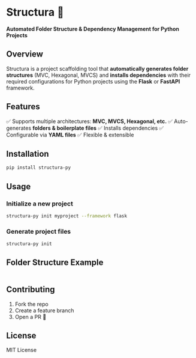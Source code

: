 # Structura 🚀
**Automated Folder Structure & Dependency Management for Python Projects**

## Overview
Structura is a project scaffolding tool that **automatically generates folder structures** (MVC, Hexagonal, MVCS) and **installs dependencies** with their required configurations for Python projects using the **Flask** or **FastAPI** framework.

## Features
✅ Supports multiple architectures: **MVC, MVCS, Hexagonal, etc.**
✅ Auto-generates **folders & boilerplate files**
✅ Installs dependencies
✅ Configurable via **YAML files**
✅ Flexible & extensible

## Installation
```bash
pip install structura-py
```

## Usage
### Initialize a new project
```bash
structura-py init myproject --framework flask
```


### Generate project files
```bash
structura-py init
```

## Folder Structure Example
```
```

## Contributing
1. Fork the repo
2. Create a feature branch
3. Open a PR 🚀

## License
MIT License
